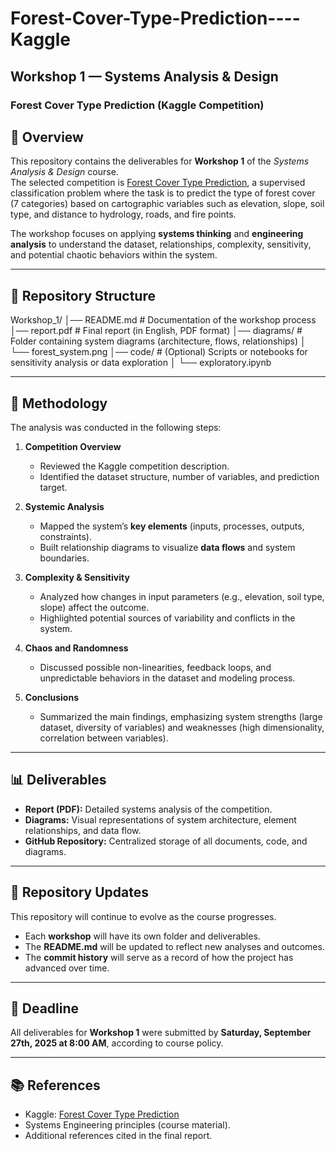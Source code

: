 # Forest-Cover-Type-Prediction----Kaggle

## Workshop 1 — Systems Analysis & Design  
### Forest Cover Type Prediction (Kaggle Competition)  

## 📌 Overview  
This repository contains the deliverables for **Workshop 1** of the *Systems Analysis & Design* course.  
The selected competition is [Forest Cover Type Prediction](https://www.kaggle.com/competitions/forest-cover-type-prediction), a supervised classification problem where the task is to predict the type of forest cover (7 categories) based on cartographic variables such as elevation, slope, soil type, and distance to hydrology, roads, and fire points.  

The workshop focuses on applying **systems thinking** and **engineering analysis** to understand the dataset, relationships, complexity, sensitivity, and potential chaotic behaviors within the system.  

---

## 📂 Repository Structure  
Workshop_1/
│── README.md # Documentation of the workshop process
│── report.pdf # Final report (in English, PDF format)
│── diagrams/ # Folder containing system diagrams (architecture, flows, relationships)
│ └── forest_system.png
│── code/ # (Optional) Scripts or notebooks for sensitivity analysis or data exploration
│ └── exploratory.ipynb


---

## 📝 Methodology  
The analysis was conducted in the following steps:  

1. **Competition Overview**  
   - Reviewed the Kaggle competition description.  
   - Identified the dataset structure, number of variables, and prediction target.  

2. **Systemic Analysis**  
   - Mapped the system’s **key elements** (inputs, processes, outputs, constraints).  
   - Built relationship diagrams to visualize **data flows** and system boundaries.  

3. **Complexity & Sensitivity**  
   - Analyzed how changes in input parameters (e.g., elevation, soil type, slope) affect the outcome.  
   - Highlighted potential sources of variability and conflicts in the system.  

4. **Chaos and Randomness**  
   - Discussed possible non-linearities, feedback loops, and unpredictable behaviors in the dataset and modeling process.  

5. **Conclusions**  
   - Summarized the main findings, emphasizing system strengths (large dataset, diversity of variables) and weaknesses (high dimensionality, correlation between variables).  

---

## 📊 Deliverables  
- **Report (PDF):** Detailed systems analysis of the competition.  
- **Diagrams:** Visual representations of system architecture, element relationships, and data flow.  
- **GitHub Repository:** Centralized storage of all documents, code, and diagrams.  

---

## 🔄 Repository Updates  
This repository will continue to evolve as the course progresses.  
- Each **workshop** will have its own folder and deliverables.  
- The **README.md** will be updated to reflect new analyses and outcomes.  
- The **commit history** will serve as a record of how the project has advanced over time.  

---

## 📅 Deadline  
All deliverables for **Workshop 1** were submitted by **Saturday, September 27th, 2025 at 8:00 AM**, according to course policy.  

---

## 📚 References  
- Kaggle: [Forest Cover Type Prediction](https://www.kaggle.com/competitions/forest-cover-type-prediction)  
- Systems Engineering principles (course material).  
- Additional references cited in the final report.  
